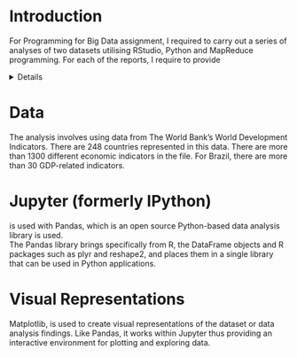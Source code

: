 # Introduction
For Programming for Big Data assignment, I required to carry out a series of analyses of two datasets utilising RStudio, Python and MapReduce programming. 
For each of the reports, I require to provide <details>the following:
- a description of the underlying datasets
- a description of the objective of the analysis
- the data processing activities carried out
- the presentation of the final analysis results along with any associated annotations and supplementary information </details>

# Data
The analysis involves using data from The World Bank’s World Development Indicators. There are 248 countries represented in this data. There are more than 1300 different economic indicators in the file. For Brazil, there are more than 30 GDP-related indicators.

# Jupyter (formerly IPython) 
is used with Pandas, which is an open source Python-based data analysis library is used.  
The Pandas library brings specifically from R, the DataFrame objects and R packages such as plyr and reshape2, and places them in a single library that can be used in Python applications.

# Visual Representations
Matplotlib, is used to create visual representations of the dataset or data analysis findings. Like Pandas, it works within Jupyter thus providing an interactive environment for plotting and exploring data.
